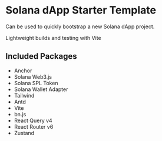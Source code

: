 # Solana dApp Starter Template

Can be used to quickly bootstrap a new Solana dApp project.

Lightweight builds and testing with Vite

## Included Packages
- Anchor
- Solana Web3.js
- Solana SPL Token
- Solana Wallet Adapter
- Tailwind
- Antd
- Vite
- bn.js
- React Query v4
- React Router v6
- Zustand